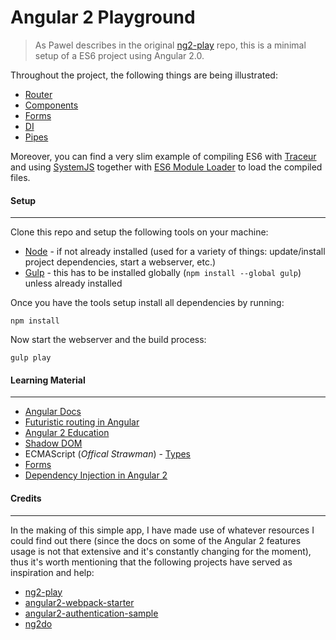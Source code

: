 # Angular 2 Playground
> As Pawel describes in the original [ng2-play](https://github.com/pkozlowski-opensource/ng2-play) repo, this is a minimal setup of a ES6 project using Angular 2.0.

Throughout the project, the following things are being illustrated:
- [Router](https://github.com/angular/router)
- [Components](https://angular.io/docs/js/latest/api/annotations/Component-class.html)
- [Forms](https://angular.io/docs/js/latest/api/forms/)
- [DI](https://angular.io/docs/js/latest/api/di_annotations/)
- [Pipes](https://angular.io/docs/js/latest/api/pipes/Pipe-class.html)

Moreover, you can find a very slim example of compiling ES6 with [Traceur](https://github.com/google/traceur-compiler) and using [SystemJS](https://github.com/systemjs/systemjs) together with [ES6 Module Loader](https://github.com/ModuleLoader/es6-module-loader) to load the compiled files.


#### Setup
----------
Clone this repo and setup the following tools on your machine:

- [Node](http://nodejs.org) - if not already installed (used for a variety of things: update/install project dependencies, start a webserver, etc.)
- [Gulp](http://gulpjs.com/) - this has to be installed globally (`npm install --global gulp`) unless already installed

Once you have the tools setup install all dependencies by running:

```shell
npm install
```

Now start the webserver and the build process:

```shell
gulp play
```


#### Learning Material
----------------------
- [Angular Docs](https://angular.io)
- [Futuristic routing in Angular](http://blog.thoughtram.io/angularjs/2015/02/19/futuristic-routing-in-angular.html)
- [Angular 2 Education](https://github.com/timjacobi/angular2-education)
- [Shadow DOM](https://developer.mozilla.org/en-US/docs/Web/Web_Components/Shadow_DOM)
- ECMAScript (*Offical Strawman*) - [Types](http://wiki.ecmascript.org/doku.php?id=strawman:types&s=types)
- [Forms](https://ngforms.firebaseapp.com)
- [Dependency Injection in Angular 2](http://blog.thoughtram.io/angular/2015/05/18/dependency-injection-in-angular-2.html)


#### Credits
------------
In the making of this simple app, I have made use of whatever resources I could find out there (since the docs on some of the Angular 2 features usage is not that extensive and it's constantly changing for the moment), thus it's worth mentioning that the following projects have served as inspiration and help:

- [ng2-play](https://github.com/pkozlowski-opensource/ng2-play)
- [angular2-webpack-starter](https://github.com/angular-class/angular2-webpack-starter)
- [angular2-authentication-sample](https://github.com/auth0/angular2-authentication-sample)
- [ng2do](https://github.com/davideast/ng2do)
